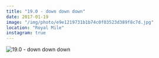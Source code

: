 ```yaml
---
title: "19.0 - down down down"
date: 2017-01-19
image: "/img/photo/e9e1219731b1b74c0f03523d389f8c7d.jpg"
location: "Royal Mile"
instagram: true
---
```


![19.0 - down down down](/img/photo/e9e1219731b1b74c0f03523d389f8c7d.jpg)
